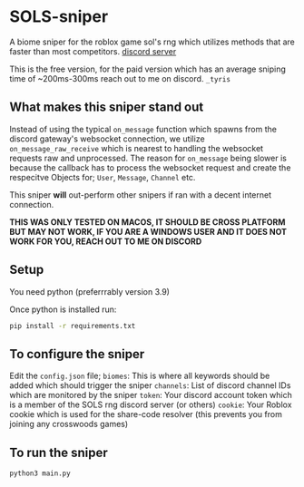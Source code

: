 # SOLS-sniper
A biome sniper for the roblox game sol's rng which utilizes methods that are faster than most competitors.
[discord server](https://discord.gg/ZxNRNQkz)

This is the free version, for the paid version which has an average sniping time of ~200ms-300ms reach out to me on discord.
`_tyris`
## What makes this sniper stand out
Instead of using the typical `on_message` function which spawns from the discord gateway's websocket connection,
we utilize `on_message_raw_receive` which is nearest to handling the websocket requests raw and unprocessed. 
The reason for `on_message` being slower is because the callback has to process the websocket request and create the respecitve Objects for;
`User`, `Message`, `Channel` etc.

This sniper __will__ out-perform other snipers if ran with a decent internet connection.

**THIS WAS ONLY TESTED ON MACOS, IT SHOULD BE CROSS PLATFORM BUT MAY NOT WORK, IF YOU ARE A WINDOWS USER AND IT DOES NOT WORK FOR YOU, REACH OUT TO ME ON DISCORD**

## Setup
You need python (preferrrably version 3.9)

Once python is installed run:
```sh
pip install -r requirements.txt
```
## To configure the sniper
Edit the `config.json` file;
`biomes`: This is where all keywords should be added which should trigger the sniper
`channels`: List of discord channel IDs which are monitored by the sniper
`token`: Your discord account token which is a member of the SOLS rng discord server (or others)
`cookie`: Your Roblox cookie which is used for the share-code resolver (this prevents you from joining any crosswoods games)

## To run the sniper
```sh
python3 main.py
```

